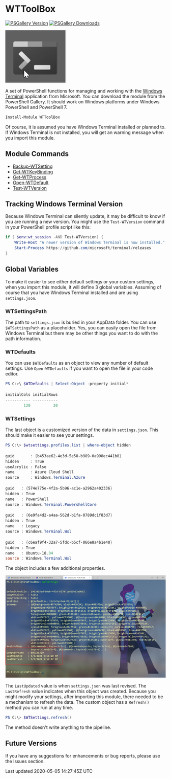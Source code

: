 # WTToolBox

[![PSGallery Version](https://img.shields.io/powershellgallery/v/WTToolbox.png?style=for-the-badge&logo=powershell&label=PowerShell%20Gallery)](https://www.powershellgallery.com/packages/WTToolBox/) [![PSGallery Downloads](https://img.shields.io/powershellgallery/dt/WTToolBox.png?style=for-the-badge&label=Downloads)](https://www.powershellgallery.com/packages/WTToolBox/)

![WindowsTerminal](assets/wt-icon.png)

A set of PowerShell functions for managing and working with the [Windows Terminal](https://www.microsoft.com/store/productId/9N0DX20HK701) application from Microsoft. You can download the module from the PowerShell Gallery. It should work on Windows platforms under Windows PowerShell and PowerShell 7.

```powershell
Install-Module WTToolBox
```
Of course, it is assumed you have Windows Terminal installed or planned to. If Windows Terminal is not installed, you will get an warning message when you import this module.

## Module Commands

* [Backup-WTSetting](docs/Backup-WTSetting.md)
* [Get-WTKeyBinding](docs/Get-WTKeyBinding.md)
* [Get-WTProcess](docs/Get-WTProcess.md)
* [Open-WTDefault](docs/Open-WTDefault.md)
* [Test-WTVersion](docs/Test-WTVersion.md)

## Tracking Windows Terminal Version

Because Windows Terminal can silently update, it may be difficult to know if you are running a new version. You might use the `Test-WTVersion` command in your PowerShell profile script like this:

```powershell
if ( $env:wt_session -AND Test-WTVersion) {
    Write-Host "A newer version of Windows Terminal is now installed." -foreground Yellow
    Start-Process https://github.com/microsoft/terminal/releases
}
```

## Global Variables

To make it easier to see either default settings or your custom settings, when you import this module, it will define 3 global variables. Assuming of course that you have Windows Terminal installed and are using `settings.json`.

### WTSettingsPath

The path to `settings.json` is buried in your AppData folder. You can use `$WTSettingsPath` as a placeholder. Yes, you can easily open the file from Windows Terminal but there may be other things you want to do with the path information.

### WTDefaults

You can use `$WTDefaults` as an object to view any number of default settings. Use `Open-WTDefaults` if you want to open the file in your code editor.

```powershell
PS C:>\ $WTDefaults | Select-Object -property initial*

initialCols initialRows
----------- -----------
        120          30
```

### WTSettings

The last object is a customized version of the data in `settings.json`. This should make it easier to see your settings.

```powershell
PS C:\> $wtsettings.profiles.list | where-object hidden

guid       : {b453ae62-4e3d-5e58-b989-0a998ec441b8}
hidden     : True
useAcrylic : False
name       : Azure Cloud Shell
source     : Windows.Terminal.Azure

guid   : {574e775e-4f2a-5b96-ac1e-a2962a402336}
hidden : True
name   : PowerShell
source : Windows.Terminal.PowershellCore

guid   : {6e9fa4d2-a4aa-562d-b1fa-0789dc1f83d7}
hidden : True
name   : Legacy
source : Windows.Terminal.Wsl

guid   : {c6eaf9f4-32a7-5fdc-b5cf-066e8a4b1e40}
hidden : True
name   : Ubuntu-18.04
source : Windows.Terminal.Wsl
```

The object includes a few additional properties.

![wtsettings](assets/wtsettings.png)

The `LastUpdated` value is when `settings.json` was last revised. The `LastRefresh` value indicates when this object was created. Because you might modify your settings, after importing this module, there needed to be a mechanism to refresh the data. The custom object has a `Refresh()` method you can run at any time.

```powershell
PS C:\> $WTSettings.refresh()
```

The method doesn't write anything to the pipeline.

## Future Versions

If you have any suggestions for enhancements or bug reports, please use the Issues section.

Last updated 2020-05-05 14:27:45Z UTC
